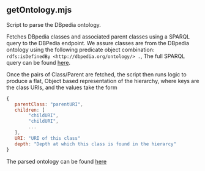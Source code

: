 ## getOntology.mjs

Script to parse the DBpedia ontology. 

Fetches DBpedia classes and associated parent classes using a SPARQL query
to the DBPedia endpoint. We assure classes are from the DBpedia ontology using
the following predicate object combination: 
`rdfs:isDefinedBy <http://dbpedia.org/ontology/> .`,
The full SPARQL query can be found [here](getOntology.sparql).

Once the pairs of Class/Parent are fetched, the script then runs logic to
produce a flat, Object based representation of the hierarchy, where keys
are the class URIs, and the values take the form
```js
{
   parentClass: "parentURI",
   children: [
        "childURI",
        "childURI",
        ...
   ],
   URI: "URI of this class"
   depth: "Depth at which this class is found in the hierarcy"
}
```
The parsed ontology can be found [here](../../../data/dbpedia/ontology.json)
